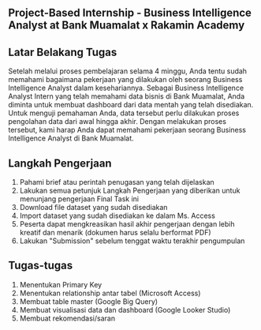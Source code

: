 ## Project-Based Internship - Business Intelligence Analyst at Bank Muamalat x Rakamin Academy

## Latar Belakang Tugas
Setelah melalui proses pembelajaran selama 4 minggu, Anda tentu sudah memahami bagaimana pekerjaan yang dilakukan oleh seorang Business Intelligence Analyst dalam kesehariannya. Sebagai Business Intelligence Analyst Intern yang telah memahami data bisnis di Bank Muamalat, Anda diminta untuk membuat dashboard dari data mentah yang telah disediakan. Untuk menguji pemahaman Anda, data tersebut perlu dilakukan proses pengolahan data dari awal hingga akhir. Dengan melakukan proses tersebut, kami harap Anda dapat memahami pekerjaan seorang Business Intelligence Analyst di Bank Muamalat.

## Langkah Pengerjaan
1. Pahami brief atau perintah penugasan yang telah dijelaskan
2. Lakukan semua petunjuk Langkah Pengerjaan yang diberikan untuk menunjang pengerjaan Final Task ini
3. Download file dataset yang sudah disediakan
4. Import dataset yang sudah disediakan ke dalam Ms. Access
5. Peserta dapat mengkreasikan hasil akhir pengerjaan dengan lebih kreatif dan menarik (dokumen harus selalu berformat PDF)
6. Lakukan "Submission" sebelum tenggat waktu terakhir pengumpulan

## Tugas-tugas
1. Menentukan Primary Key
2. Menentukan relationship antar tabel (Microsoft Access)
3. Membuat table master (Google Big Query)
4. Membuat visualisasi data dan dashboard (Google Looker Studio)
5. Membuat rekomendasi/saran

